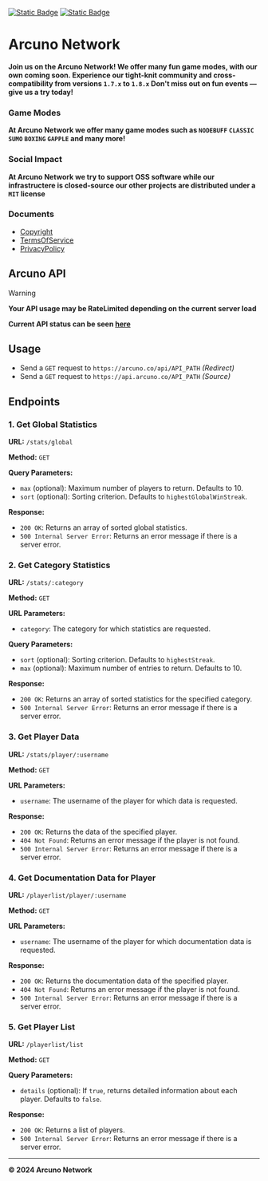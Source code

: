 [<img alt="Static Badge" src="https://img.shields.io/badge/Twitter-%2369ADCF?style=for-the-badge&logo=Twitter">](https://twitter.com/@ArcunoNetwork)  [<img alt="Static Badge" src="https://img.shields.io/badge/Discord-69ADCF?style=for-the-badge&logo=Discord">](https://discord.gg/q7bPDwrDkx)

# Arcuno Network
**Join us on the Arcuno Network! We offer many fun game modes, with our own coming soon. Experience our tight-knit community and cross-compatibility from versions ``1.7.x`` to ``1.8.x`` Don't miss out on fun events — give us a try today!**

### Game Modes
**At Arcuno Network we offer many game modes such as ``NODEBUFF`` ``CLASSIC`` ``SUMO`` ``BOXING`` ``GAPPLE`` and many more!**

### Social Impact
**At Arcuno Network we try to support OSS software while our infrastructere is closed-source our other projects are distributed under a ``MIT`` license**

### Documents
- [Copyright](https://arcuno.co/docs/Copyright.pdf)
- [TermsOfService](https://arcuno.co/docs/TermsOfService.pdf)
- [PrivacyPolicy](https://arcuno.co/docs/PrivacyPolicy.pdf)

## Arcuno API 

> [!WARNING]  
> **Your API usage may be RateLimited depending on the current server load**

**Current API status can be seen [here](https://status.arcuno.co)**

## Usage
   * Send a ``GET`` request to ``https://arcuno.co/api/API_PATH`` *(Redirect)*
   * Send a ``GET`` request to ``https://api.arcuno.co/API_PATH`` *(Source)*

## Endpoints

### 1. Get Global Statistics
**URL:** `/stats/global`

**Method:** `GET`

**Query Parameters:**
- `max` (optional): Maximum number of players to return. Defaults to 10.
- `sort` (optional): Sorting criterion. Defaults to `highestGlobalWinStreak`.

**Response:**
- `200 OK`: Returns an array of sorted global statistics.
- `500 Internal Server Error`: Returns an error message if there is a server error.

### 2. Get Category Statistics
**URL:** `/stats/:category`

**Method:** `GET`

**URL Parameters:**
- `category`: The category for which statistics are requested.

**Query Parameters:**
- `sort` (optional): Sorting criterion. Defaults to `highestStreak`.
- `max` (optional): Maximum number of entries to return. Defaults to 10.

**Response:**
- `200 OK`: Returns an array of sorted statistics for the specified category.
- `500 Internal Server Error`: Returns an error message if there is a server error.

### 3. Get Player Data
**URL:** `/stats/player/:username`

**Method:** `GET`

**URL Parameters:**
- `username`: The username of the player for which data is requested.

**Response:**
- `200 OK`: Returns the data of the specified player.
- `404 Not Found`: Returns an error message if the player is not found.
- `500 Internal Server Error`: Returns an error message if there is a server error.

### 4. Get Documentation Data for Player
**URL:** `/playerlist/player/:username`

**Method:** `GET`

**URL Parameters:**
- `username`: The username of the player for which documentation data is requested.

**Response:**
- `200 OK`: Returns the documentation data of the specified player.
- `404 Not Found`: Returns an error message if the player is not found.
- `500 Internal Server Error`: Returns an error message if there is a server error.

### 5. Get Player List
**URL:** `/playerlist/list`

**Method:** `GET`

**Query Parameters:**
- `details` (optional): If `true`, returns detailed information about each player. Defaults to `false`.

**Response:**
- `200 OK`: Returns a list of players.
- `500 Internal Server Error`: Returns an error message if there is a server error.

--- 


**© 2024 Arcuno Network**
